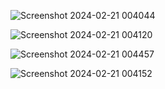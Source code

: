![Screenshot 2024-02-21 004044](https://github.com/Deep5Varshney/first-responsive-restaurant-website/assets/137312194/8069a12c-2c54-491b-b3ad-5472500900f2)





![Screenshot 2024-02-21 004120](https://github.com/Deep5Varshney/first-responsive-restaurant-website/assets/137312194/95e5e126-35fc-4ba9-8404-5363fafb6987)






![Screenshot 2024-02-21 004457](https://github.com/Deep5Varshney/first-responsive-restaurant-website/assets/137312194/6e1706d3-3544-42c7-82be-4600cf994c2c)







![Screenshot 2024-02-21 004152](https://github.com/Deep5Varshney/first-responsive-restaurant-website/assets/137312194/0d33aaf9-991f-4fea-9b35-6f6e09f7ded4)
